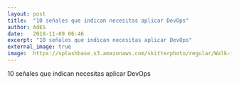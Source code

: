 ```yaml
---
layout: post
title:  "10 señales que indican necesitas aplicar DevOps"
author: AdES
date:   2018-11-09 06:46
excerpt: "10 señales que indican necesitas aplicar DevOps"
external_image: true
image:  https://splashbase.s3.amazonaws.com/skitterphoto/regular/Walk-in-the-park-free-license-CC0.jpg
---
```

10 señales que indican necesitas aplicar DevOps